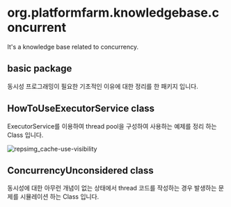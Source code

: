 # org.platformfarm.knowledgebase.concurrent
It's a knowledge base related to concurrency.
## basic package 
동시성 프로그래밍이 필요한 기초적인 이유에 대한 정리를 한 패키지 입니다.

## HowToUseExecutorService class
ExecutorService를 이용하여 thread pool을 구성하여 사용하는 예제를 정리 하는 Class 입니다. 

![repsimg_cache-use-visibility](https://jchong00.github.io/img/about-concurrent/cache-use-visibility_problem.png)

## ConcurrencyUnconsidered class
동시성에 대한 아무런 개념이 없는 상태에서 thread 코드를 작성하는 경우 발생하는 문제를 시뮬레이션 
하는 Class 입니다. 